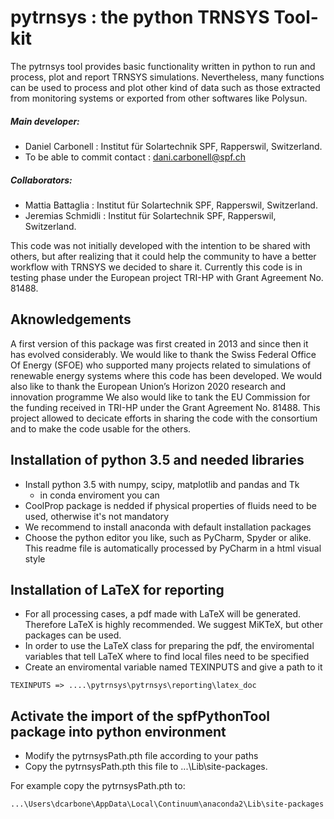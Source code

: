 
# pytrnsys : the python TRNSYS Tool-kit 
 
The pytrnsys tool provides basic functionality written in python to run and process, plot and report TRNSYS simulations.
Nevertheless, many functions can be used to process and plot other kind of data such as those extracted from monitoring systems
or exported from other softwares like Polysun.

##### Main developer: 
- Daniel Carbonell : Institut für Solartechnik SPF, Rapperswil, Switzerland.
- To be able to commit contact : dani.carbonell@spf.ch
##### Collaborators:
- Mattia Battaglia : Institut für Solartechnik SPF, Rapperswil, Switzerland.
- Jeremias Schmidli : Institut für Solartechnik SPF, Rapperswil, Switzerland.

This code was not initially developed with the intention to be shared with others, 
but after realizing that it could help the community to have a better workflow with TRNSYS 
we decided to share it. Currently this code is in testing phase under the European project 
TRI-HP with Grant Agreement No. 81488. 
 
## Aknowledgements
 
A first version of this package was first created in 2013 and since then it has evolved considerably. 
We would like to thank the Swiss Federal Office Of Energy (SFOE) 
who supported many projects related to simulations of renewable energy systems where this code has been developed. We would also like to thank the European Union’s Horizon 2020 research and innovation programme
We also would like to tank the EU Commission for the funding received in TRI-HP under the Grant Agreement No.  81488. 
This project allowed to decicate efforts in sharing the code with the consortium and to make the code usable for the others.  

  
## Installation of python 3.5 and needed libraries

- Install python 3.5 with numpy, scipy, matplotlib and pandas and Tk
    - in conda enviroment you can 
- CoolProp package is nedded if physical properties of fluids need to be used, otherwise it's not mandatory
- We recommend to install anaconda with default installation packages
- Choose the python editor you like, such as PyCharm, Spyder or alike. This readme file is automatically processed by PyCharm in a html visual style   

## Installation of LaTeX for reporting
- For all processing cases, a pdf made with LaTeX will be generated.
Therefore LaTeX is highly recommended. We suggest MiKTeX, but other packages can be used.
- In order to use the LaTeX class for preparing the pdf, the enviromental variables 
  that tell LaTeX where to find local files need to  be specified
- Create an enviromental variable named TEXINPUTS and give a path to it 

```
TEXINPUTS => ....\pytrnsys\pytrnsys\reporting\latex_doc
```
 
## Activate the import of the spfPythonTool package into python environment


- Modify the pytrnsysPath.pth file according to your paths 
- Copy the pytrnsysPath.pth this file to ...\Lib\site-packages. 

For example copy the pytrnsysPath.pth to: 
```
...\Users\dcarbone\AppData\Local\Continuum\anaconda2\Lib\site-packages
```



